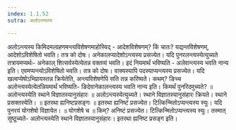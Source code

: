```yaml
---
index: 1.1.52
sutra: अलोऽन्त्यस्य

---
```

 अलोऽन्त्यस्य किमिदमल्ग्रहणमन्त्यविशेषणमाहोस्विद् -  आदेशविशेषणम्? किं चातः? यद्यन्तविशेषणम्, आदेशोऽविशेषितो भवति। तत्र को दोषः। अनेकालप्यादेशोऽन्त्यस्य प्रसज्येत। यदि पुनरलन्त्यस्येत्युच्यते तत्रायमप्यर्थः- अनेकाल् शित्सर्वस्येत्येतन्न वक्तव्यं भवति। इदं नियमार्थं भविष्यति -  अलेवान्त्यस्य भवति नान्य इति। एवमप्यन्त्योऽविशेषितो भवति। तत्र को दोषः। वाक्यस्यापि पदस्याप्यन्त्यस्य प्रसज्येत। यदि खल्वप्येषोऽभिप्रायस्तन्न क्रियेतेति, अन्त्यविशेषणेपि सति तन्न करिष्यते। कथम्? ङिच्च अलोन्त्यस्येत्येतन्नियमार्थं भविष्यति- ङिदेवानेकालन्त्यस्य भवति नान्य इति। किमर्थं पुनरिदमुच्यते? ॥ अलोन्त्यस्येति स्थाने विज्ञातस्यानुसंहारः ॥ अलोऽन्त्यस्येत्युच्यते। स्थाने विज्ञातस्यानुसंहारः क्रियते। स्थाने प्रसक्तस्येति। ॥ इतरथा ह्यनिष्टप्रसङ्गः ॥ इतरथा ह्यनिष्टं प्रसज्येत। टित्किन्मितोऽप्यन्त्यस्य स्युः। यदि पुनरयं योगशेषो विज्ञायेत। ॥ योगशेषे च ॥ किम्? अनिष्टं प्रसज्येत। टित्किन्मितोऽप्यन्त्यस्य स्युः। तस्मात् सुष्ठूच्यते- अलोन्त्यस्येति स्थाने विज्ञातस्यानुसंहारः। इतरथा ह्यनिष्ट प्रसङ्ग इति। 